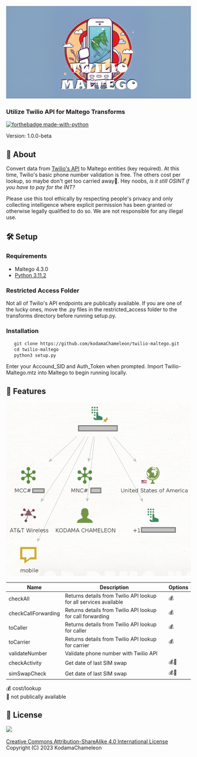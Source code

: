 <img src="./img/twilio-maltego2.png">

### Utilize Twilio API for Maltego Transforms

[![forthebadge made-with-python](http://ForTheBadge.com/images/badges/made-with-python.svg)](https://www.python.org/)

Version: 1.0.0-beta

## 💎 About

Convert data from [Twilio's API](https://www.twilio.com/docs/lookup/v2-api) to Maltego entities (key required). At this time, Twilio's basic phone number validation is free. The others cost per lookup, so maybe don't get too carried away💸. Hey noobs, *is it still OSINT if you have to pay for the INT?*

Please use this tool ethically by respecting people's privacy and only collecting intelligence where explicit permission has been granted or otherwise legally qualified to do so. We are not responsible for any illegal use.

## 🛠️ Setup

### Requirements
- Maltego 4.3.0
- [Python 3.11.2](./requirements.txt)

### Restricted Access Folder

Not all of Twilio's API endpoints are publically available. If you are one of the lucky ones, move the .py files in the restricted_access folder to the transforms directory before running setup.py.
   
### Installation
```
   git clone https://github.com/kodamaChameleon/twilio-maltego.git
   cd twilio-maltego
   python3 setup.py
```
Enter your Accound_SID and Auth_Token when prompted. Import Twilio-Maltego.mtz into Maltego to begin running locally.

## 🧙 Features

<img src="./img/twilio_demo.png" width="600px">

| Name               | Description                                                       | Options       |
|--------------------|-------------------------------------------------------------------|---------------|
| checkAll           | Returns details from Twilio API lookup for all services available | 💰            |
| checkCallForwarding| Returns details from Twilio API lookup for call forwarding        | 💰            |
| toCaller           | Returns details from Twilio API lookup for caller                 | 💰            |
| toCarrier          | Returns details from Twilio API lookup for carrier                | 💰            |
| validateNumber     | Validate phone number with Twilio API                             |               |
| checkActivity      | Get date of last SIM swap                                         | 💰🚫         |
| simSwapCheck       | Get date of last SIM swap                                         | 💰🚫         |

💰 cost/lookup  
🚫 not publically available
   
## 📜 License
<img src="https://creativecommons.org/images/deed/FreeCulturalWorks_seal_x2.jpg" height="100px">

[Creative Commons Attribution-ShareAlike 4.0 International License](https://creativecommons.org/licenses/by-sa/4.0/)  
Copyright (C) 2023 KodamaChameleon
